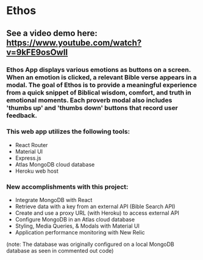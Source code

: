# Ethos

## See a video demo here: https://www.youtube.com/watch?v=9kFE9osOwII 

### Ethos App displays various emotions as buttons on a screen. When an emotion is clicked, a relevant Bible verse appears in a modal. The goal of Ethos is to provide a meaningful experience from a quick snippet of Biblical wisdom, comfort, and truth in emotional moments. Each proverb modal also includes 'thumbs up' and 'thumbs down' buttons that record user feedback.
### This web app utilizes the following tools:

 

* React Router
* Material UI
* Express.js
* Atlas MongoDB cloud database
* Heroku web host


### New accomplishments with this project:
* Integrate MongoDB with React
* Retrieve data with a key from an external API (Bible Search API)
* Create and use a proxy URL (with Heroku) to access external API 
* Configure MongoDB in an Atlas cloud database
* Styling, Media Queries, & Modals with Material UI
* Application performance monitoring with New Relic

(note: The database was originally configured on a local MongoDB database as seen in commented out code)